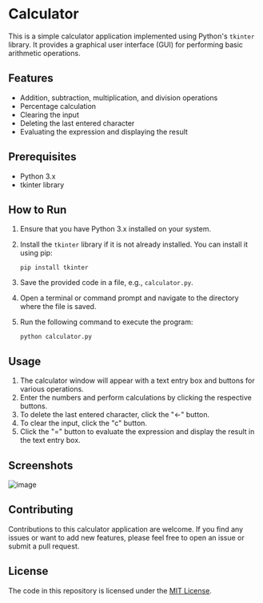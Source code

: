 # Calculator

This is a simple calculator application implemented using Python's `tkinter` library. It provides a graphical user interface (GUI) for performing basic arithmetic operations.

## Features

- Addition, subtraction, multiplication, and division operations
- Percentage calculation
- Clearing the input
- Deleting the last entered character
- Evaluating the expression and displaying the result

## Prerequisites

- Python 3.x
- tkinter library

## How to Run

1. Ensure that you have Python 3.x installed on your system.
2. Install the `tkinter` library if it is not already installed. You can install it using pip:

   ```shell
   pip install tkinter
   ```

3. Save the provided code in a file, e.g., `calculator.py`.
4. Open a terminal or command prompt and navigate to the directory where the file is saved.
5. Run the following command to execute the program:

   ```shell
   python calculator.py
   ```

## Usage

1. The calculator window will appear with a text entry box and buttons for various operations.
2. Enter the numbers and perform calculations by clicking the respective buttons.
3. To delete the last entered character, click the "←" button.
4. To clear the input, click the "c" button.
5. Click the "=" button to evaluate the expression and display the result in the text entry box.

## Screenshots

![image](https://github.com/Ni30shkumar/calculator-code/assets/132122071/e8dcb678-5e9c-4727-8e9a-c9a960b3f05d)



## Contributing
Contributions to this calculator application are welcome. If you find any issues or want to add new features, please feel free to open an issue or submit a pull request.

## License

The code in this repository is licensed under the [MIT License](LICENSE).
